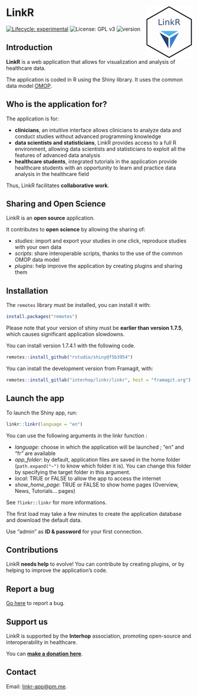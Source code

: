 
<!-- README.md is generated from README.Rmd. Please edit that file -->

# LinkR <a href="https://framagit.org/interhop/linkr/linkr"><img src="man/figures/hex.png" align="right" width = "123" height="140" /></a>

<!-- badges: start -->

[![Lifecycle:
experimental](https://img.shields.io/badge/lifecycle-experimental-orange.svg)](https://lifecycle.r-lib.org/articles/stages.html#experimental)
![License: GPL v3](https://img.shields.io/badge/License-GPLv3-blue.svg)
![version](https://img.shields.io/badge/version-0.2.0.9052-blue)
<!-- badges: end -->

## Introduction

**LinkR** is a web application that allows for visualization and
analysis of healthcare data.

The application is coded in R using the Shiny library. It uses the
common data model
<a href = "https://ohdsi.github.io/CommonDataModel/" target = "_blank">OMOP</a>.

## Who is the application for?

The application is for:

- **clinicians**, an intuitive interface allows clinicians to analyze
  data and conduct studies without advanced programming knowledge
- **data scientists and statisticians**, LinkR provides access to a full
  R environment, allowing data scientists and statisticians to exploit
  all the features of advanced data analysis
- **healthcare students**, integrated tutorials in the application
  provide healthcare students with an opportunity to learn and practice
  data analysis in the healthcare field

Thus, LinkR facilitates **collaborative work**.

## Sharing and Open Science

LinkR is an **open source** application.

It contributes to **open science** by allowing the sharing of:

- *studies*: import and export your studies in one click, reproduce
  studies with your own data
- *scripts*: share interoperable scripts, thanks to the use of the
  common OMOP data model
- *plugins*: help improve the application by creating plugins and
  sharing them

## Installation

The `remotes` library must be installed, you can install it with:

``` r
install.packages("remotes")
```

Please note that your version of shiny must be **earlier than version
1.7.5**, which causes significant application slowdowns.

You can install version 1.7.4.1 with the following code.

``` r
remotes::install_github("rstudio/shiny@f5b3954")
```

You can install the development version from Framagit, with:

``` r
remotes::install_gitlab("interhop/linkr/linkr", host = "framagit.org")
```

## Launch the app

To launch the Shiny app, run:

``` r
linkr::linkr(language = "en")
```

You can use the following arguments in the linkr function :

- *language*: choose in which the application will be launched ; “en”
  and “fr” are available
- *app_folder*: by default, application files are saved in the home
  folder (`path.expand("~")` to know which folder it is). You can change
  this folder by specifying the target folder in this argument.
- *local*: TRUE or FALSE to allow the app to access the internet
- *show_home_page*: TRUE or FALSE to show home pages (Overview, News,
  Tutorials… pages)

See `?linkr::linkr` for more informations.

The first load may take a few minutes to create the application database
and download the default data.

Use “admin” as **ID & password** for your first connection.

## Contributions

LinkR **needs help** to evolve! You can contribute by creating plugins,
or by helping to improve the application’s code.

## Report a bug

<a href = "https://framagit.org/interhop/linkr/linkr/-/issues" target = "_blank">Go
here</a> to report a bug.

## Support us

LinkR is supported by the **Interhop** association, promoting
open-source and interoperability in healthcare.

You can
**<a href = "https://interhop.org/en/dons/" target = "_blank">make a
donation here</a>**.

## Contact

Email: <linkr-app@pm.me>.
